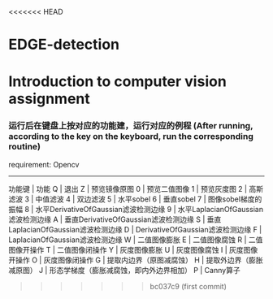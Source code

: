 <<<<<<< HEAD
# EDGE-detection
Introduction to computer vision assignment
=======
### 运行后在键盘上按对应的功能建，运行对应的例程 (After running, according to the key on the keyboard, run the corresponding routine)

requirement: Opencv

----------------------------------------------
  功能键 | 功能
    Q   | 退出
    Z   | 预览镜像原图
    0   | 预览二值图像
    1   | 预览灰度图
    2   | 高斯滤波
    3   | 中值滤波
    4   | 双边滤波
    5   | 水平sobel
    6   | 垂直sobel
    7   | 图像sobel梯度的振幅
    8   | 水平DerivativeOfGaussian滤波检测边缘
    9   | 水平LaplacianOfGaussian滤波检测边缘
    A   | 垂直DerivativeOfGaussian滤波检测边缘
    S   | 垂直LaplacianOfGaussian滤波检测边缘
    D   | DerivativeOfGaussian滤波检测边缘
    F   | LaplacianOfGaussian滤波检测边缘
    W   | 二值图像膨胀
    E   | 二值图像腐蚀 
    R   | 二值图像开操作
    T   | 二值图像闭操作
    Y   | 灰度图像膨胀
    U   | 灰度图像腐蚀 
    I   | 灰度图像开操作
    O   | 灰度图像闭操作
    G   | 提取内边界（原图减腐蚀）
    H   | 提取外边界（膨胀减原图）
    J   | 形态学梯度（膨胀减腐蚀，即内外边界相加）
    P   | Canny算子
>>>>>>> bc037c9 (first commit)
